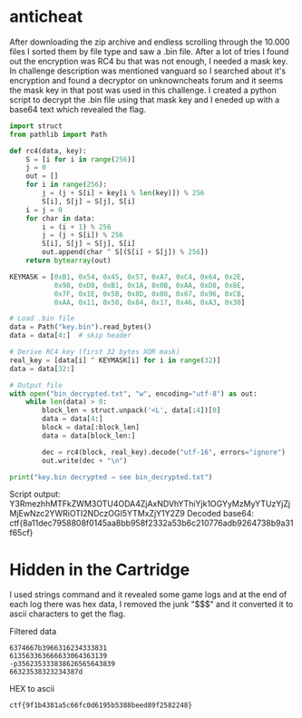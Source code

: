 # anticheat

After downloading the zip archive and endless scrolling through the 10.000 files I sorted them by file type and saw a .bin file. After a lot of tries I found out the encryption was RC4 bu that was not enough, I needed a mask key. In challenge description was mentioned vanguard so I searched about it's encryption and found a decryptor on unknowncheats forum and it seems the mask key in that post was used in this challenge. I created a python script to decrypt the .bin file using that mask key and I eneded up with a base64 text which revealed the flag.

```python
import struct
from pathlib import Path

def rc4(data, key):
    S = [i for i in range(256)]
    j = 0
    out = []
    for i in range(256):
        j = (j + S[i] + key[i % len(key)]) % 256
        S[i], S[j] = S[j], S[i]
    i = j = 0
    for char in data:
        i = (i + 1) % 256
        j = (j + S[i]) % 256
        S[i], S[j] = S[j], S[i]
        out.append(char ^ S[(S[i] + S[j]) % 256])
    return bytearray(out)

KEYMASK = [0xB1, 0x54, 0x45, 0x57, 0xA7, 0xC4, 0x64, 0x2E,
           0x98, 0xD8, 0xB1, 0x1A, 0x0B, 0xAA, 0xD8, 0x8E,
           0x7F, 0x1E, 0x5B, 0x8D, 0x08, 0x67, 0x96, 0xCB,
           0xAA, 0x11, 0x50, 0x84, 0x17, 0x46, 0xA3, 0x30]

# Load .bin file
data = Path("key.bin").read_bytes()
data = data[4:]  # skip header

# Derive RC4 key (first 32 bytes XOR mask)
real_key = [data[i] ^ KEYMASK[i] for i in range(32)]
data = data[32:]

# Output file
with open("bin_decrypted.txt", "w", encoding="utf-8") as out:
    while len(data) > 0:
        block_len = struct.unpack('<L', data[:4])[0]
        data = data[4:]
        block = data[:block_len]
        data = data[block_len:]

        dec = rc4(block, real_key).decode("utf-16", errors="ignore")
        out.write(dec + "\n")

print("key.bin decrypted → see bin_decrypted.txt")
```

Script output: Y3RmezhhMTFkZWM3OTU4ODA4ZjAxNDVhYThiYjk1OGYyMzMyYTUzYjZjMjEwNzc2YWRiOTI2NDczOGI5YTMxZjY1Y2Z9
Decoded base64: ctf{8a11dec7958808f0145aa8bb958f2332a53b6c210776adb9264738b9a31f65cf}


# Hidden in the Cartridge

I used strings command and it revealed some game logs and at the end of each log there was hex data, I removed the junk "$$$" and it converted it to ascii characters to get the flag.

Filtered data
```
6374667b3966316234333831
613563363666633064363139
-p356235333838626565643839
66323538323234387d
```

HEX to ascii
```
ctf{9f1b4381a5c66fc0d6195b5388beed89f2582248}
```
